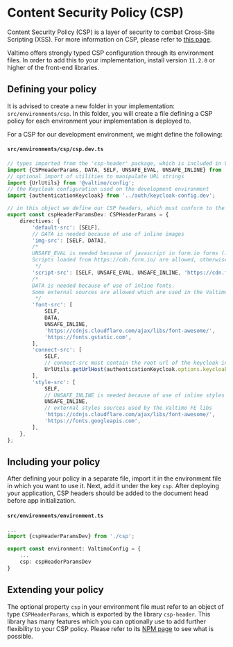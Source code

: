 # Content Security Policy (CSP)

Content Security Policy (CSP) is a layer of security to combat Cross-Site Scripting (XSS). For more information on CSP,
please refer to [this page](https://developer.mozilla.org/en-US/docs/Web/HTTP/CSP).

Valtimo offers strongly typed CSP configuration through its environment files. In order to add this to your
implementation, install version `11.2.0` or higher of the front-end libraries.

## Defining your policy

It is advised to create a new folder in your implementation: `src/environments/csp`. In this folder, you will create a
file defining a CSP policy for each environment your implementation is deployed to.

For a CSP for our development environment, we might define the following:

#### **`src/environments/csp/csp.dev.ts`**

````typescript
// types imported from the 'csp-header' package, which is included in Valtimo FE libs 11.2.0 and up
import {CSPHeaderParams, DATA, SELF, UNSAFE_EVAL, UNSAFE_INLINE} from 'csp-header';
// optional import of utilities to manipulate URL strings
import {UrlUtils} from '@valtimo/config';
// the Keycloak configuration used on the development environment
import {authenticationKeycloak} from '../auth/keycloak-config.dev';

// in this object we define our CSP headers, which must conform to the type CSPHeaderParams (imported from 'csp-header')
export const cspHeaderParamsDev: CSPHeaderParams = {
    directives: {
        'default-src': [SELF],
        // DATA is needed because of use of inline images
        'img-src': [SELF, DATA],
        /*
        UNSAFE_EVAL is needed because of javascript in form.io forms (i.e. on summary page)
        Scripts loaded from https://cdn.form.io/ are allowed, otherwise Form.IO won't work in our app.
         */
        'script-src': [SELF, UNSAFE_EVAL, UNSAFE_INLINE, 'https://cdn.form.io/'],
        /* 
        DATA is needed because of use of inline fonts.
        Some external sources are allowed which are used in the Valtimo front-end libraries.
         */
        'font-src': [
            SELF,
            DATA,
            UNSAFE_INLINE,
            'https://cdnjs.cloudflare.com/ajax/libs/font-awesome/',
            'https://fonts.gstatic.com',
        ],
        'connect-src': [
            SELF,
            // connect-src must contain the root url of the keycloak instance the application uses to login
            UrlUtils.getUrlHost(authenticationKeycloak.options.keycloakOptions.config.url),
        ],
        'style-src': [
            SELF,
            // UNSAFE_INLINE is needed because of use of inline styles
            UNSAFE_INLINE,
            // external styles sources used by the Valtimo FE libs
            'https://cdnjs.cloudflare.com/ajax/libs/font-awesome/',
            'https://fonts.googleapis.com',
        ],
    },
};
````

## Including your policy

After defining your policy in a separate file, import it in the environment file in which you want to use it. Next, add
it under the key `csp`. After deploying your application, CSP headers should be added to the document head before app
initialization.

#### **`src/environments/environment.ts`**

````typescript
...
import {cspHeaderParamsDev} from './csp';

export const environment: ValtimoConfig = {
    ...
    csp: cspHeaderParamsDev
}
````

## Extending your policy

The optional property `csp` in your environment file must refer to an object of type `CSPHeaderParams`, which is exported
by the library `csp-header`. This library has many features which you can optionally use to add further flexibility to
your CSP policy. Please refer to its [NPM page](https://www.npmjs.com/package/csp-header) to see what is possible.
